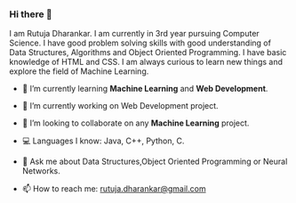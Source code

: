 ### Hi there 👋
I am Rutuja Dharankar. I am currently in 3rd year pursuing Computer Science. I have good problem solving skills with good understanding of Data Structures, Algorithms and Object Oriented Programming. I have basic knowledge of HTML and CSS. I am always curious to learn new things and explore the field of Machine Learning.

* 🌱 I’m currently learning **Machine Learning** and **Web Development**.

* 🔭 I’m currently working on Web Development project.

* 👯 I’m looking to collaborate on any **Machine Learning** project.

* :computer: Languages I know: Java, C++, Python, C.

* 💬 Ask me about Data Structures,Object Oriented Programming or Neural Networks.

* 📫 How to reach me: rutuja.dharankar@gmail.com



<!--
**rutuja-d/rutuja-d** is a ✨ _special_ ✨ repository because its `README.md` (this file) appears on your GitHub profile.

Here are some ideas to get you started:

- 🔭 I’m currently working on 
- 🌱 I’m currently learning ...
- 👯 I’m looking to collaborate on ...
- 🤔 I’m looking for help with ...
- 💬 Ask me about ...
- 📫 How to reach me: ...
- 😄 Pronouns: ...
- ⚡ Fun fact: ...
-->
